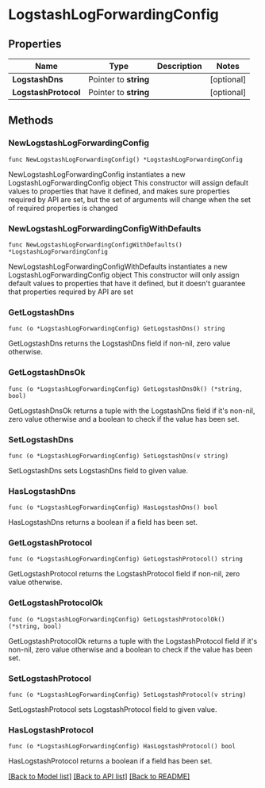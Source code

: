 # LogstashLogForwardingConfig

## Properties

Name | Type | Description | Notes
------------ | ------------- | ------------- | -------------
**LogstashDns** | Pointer to **string** |  | [optional] 
**LogstashProtocol** | Pointer to **string** |  | [optional] 

## Methods

### NewLogstashLogForwardingConfig

`func NewLogstashLogForwardingConfig() *LogstashLogForwardingConfig`

NewLogstashLogForwardingConfig instantiates a new LogstashLogForwardingConfig object
This constructor will assign default values to properties that have it defined,
and makes sure properties required by API are set, but the set of arguments
will change when the set of required properties is changed

### NewLogstashLogForwardingConfigWithDefaults

`func NewLogstashLogForwardingConfigWithDefaults() *LogstashLogForwardingConfig`

NewLogstashLogForwardingConfigWithDefaults instantiates a new LogstashLogForwardingConfig object
This constructor will only assign default values to properties that have it defined,
but it doesn't guarantee that properties required by API are set

### GetLogstashDns

`func (o *LogstashLogForwardingConfig) GetLogstashDns() string`

GetLogstashDns returns the LogstashDns field if non-nil, zero value otherwise.

### GetLogstashDnsOk

`func (o *LogstashLogForwardingConfig) GetLogstashDnsOk() (*string, bool)`

GetLogstashDnsOk returns a tuple with the LogstashDns field if it's non-nil, zero value otherwise
and a boolean to check if the value has been set.

### SetLogstashDns

`func (o *LogstashLogForwardingConfig) SetLogstashDns(v string)`

SetLogstashDns sets LogstashDns field to given value.

### HasLogstashDns

`func (o *LogstashLogForwardingConfig) HasLogstashDns() bool`

HasLogstashDns returns a boolean if a field has been set.

### GetLogstashProtocol

`func (o *LogstashLogForwardingConfig) GetLogstashProtocol() string`

GetLogstashProtocol returns the LogstashProtocol field if non-nil, zero value otherwise.

### GetLogstashProtocolOk

`func (o *LogstashLogForwardingConfig) GetLogstashProtocolOk() (*string, bool)`

GetLogstashProtocolOk returns a tuple with the LogstashProtocol field if it's non-nil, zero value otherwise
and a boolean to check if the value has been set.

### SetLogstashProtocol

`func (o *LogstashLogForwardingConfig) SetLogstashProtocol(v string)`

SetLogstashProtocol sets LogstashProtocol field to given value.

### HasLogstashProtocol

`func (o *LogstashLogForwardingConfig) HasLogstashProtocol() bool`

HasLogstashProtocol returns a boolean if a field has been set.


[[Back to Model list]](../README.md#documentation-for-models) [[Back to API list]](../README.md#documentation-for-api-endpoints) [[Back to README]](../README.md)


